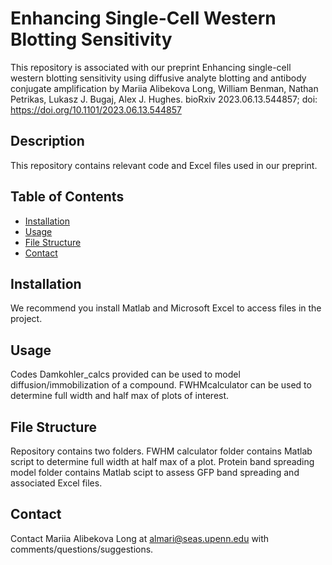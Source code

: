 # Enhancing Single-Cell Western Blotting Sensitivity

This repository is associated with our preprint Enhancing single-cell western blotting sensitivity using diffusive analyte blotting and antibody conjugate amplification
by Mariia Alibekova Long, William Benman, Nathan Petrikas, Lukasz J. Bugaj, Alex J. Hughes. bioRxiv 2023.06.13.544857; doi: https://doi.org/10.1101/2023.06.13.544857

## Description

This repository contains relevant code and Excel files used in our preprint. 

## Table of Contents

- [Installation](#installation)
- [Usage](#usage)
- [File Structure](#file-structure)
- [Contact](#contact)

## Installation

We recommend you install Matlab and Microsoft Excel to access files in the project. 


## Usage

Codes Damkohler_calcs provided can be used to model diffusion/immobilization of a compound. FWHMcalculator can be used to determine full width and half max of plots of interest.


## File Structure

Repository contains two folders. FWHM calculator folder contains Matlab script to determine full width at half max of a plot. Protein band spreading model folder contains Matlab scipt to assess GFP band spreading and associated Excel files.


## Contact

Contact Mariia Alibekova Long at almari@seas.upenn.edu with comments/questions/suggestions. 


